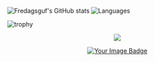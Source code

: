 ![Fredagsguf's GitHub stats](https://github-readme-stats.vercel.app/api?username=Fredagsguf&count_private=true&show_icons=true&theme=transparent&hide_border=true&number_format=long) ![Languages](https://github-readme-stats.vercel.app/api/top-langs/?username=Fredagsguf&theme=transparent&hide_border=true&layout=compact)

![trophy](https://github-profile-trophy.vercel.app/?username=Fredagsguf&theme=onedark&column=-1)

<p align="center">
  <img src="https://github-profile-summary-cards.vercel.app/api/cards/profile-details?username=Fredagsguf&theme=transparent" />
</p>

<p align="center">
  <a href="https://tryhackme.com/r/p/Fredagsguf" target="_blank">
    <img src="https://tryhackme-badges.s3.amazonaws.com/Fredagsguf.png" alt="Your Image Badge" />
  </a>
</p>

<br>
